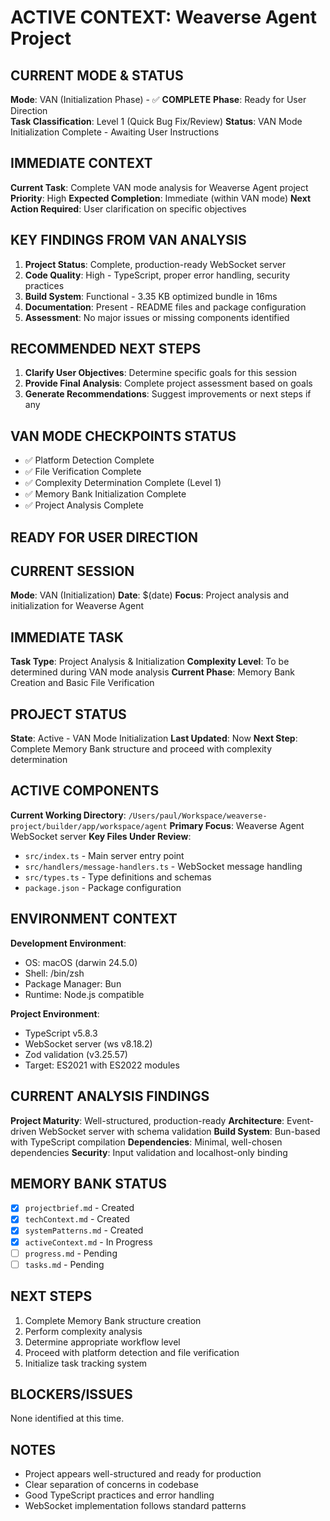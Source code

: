 # ACTIVE CONTEXT: Weaverse Agent Project

## CURRENT MODE & STATUS
**Mode**: VAN (Initialization Phase) - ✅ **COMPLETE**
**Phase**: Ready for User Direction  
**Task Classification**: Level 1 (Quick Bug Fix/Review)
**Status**: VAN Mode Initialization Complete - Awaiting User Instructions

## IMMEDIATE CONTEXT
**Current Task**: Complete VAN mode analysis for Weaverse Agent project
**Priority**: High
**Expected Completion**: Immediate (within VAN mode)
**Next Action Required**: User clarification on specific objectives

## KEY FINDINGS FROM VAN ANALYSIS
1. **Project Status**: Complete, production-ready WebSocket server
2. **Code Quality**: High - TypeScript, proper error handling, security practices
3. **Build System**: Functional - 3.35 KB optimized bundle in 16ms
4. **Documentation**: Present - README files and package configuration
5. **Assessment**: No major issues or missing components identified

## RECOMMENDED NEXT STEPS
1. **Clarify User Objectives**: Determine specific goals for this session
2. **Provide Final Analysis**: Complete project assessment based on goals
3. **Generate Recommendations**: Suggest improvements or next steps if any

## VAN MODE CHECKPOINTS STATUS
- ✅ Platform Detection Complete
- ✅ File Verification Complete  
- ✅ Complexity Determination Complete (Level 1)
- ✅ Memory Bank Initialization Complete
- ✅ Project Analysis Complete

## READY FOR USER DIRECTION

## CURRENT SESSION
**Mode**: VAN (Initialization)
**Date**: $(date)
**Focus**: Project analysis and initialization for Weaverse Agent

## IMMEDIATE TASK
**Task Type**: Project Analysis & Initialization
**Complexity Level**: To be determined during VAN mode analysis
**Current Phase**: Memory Bank Creation and Basic File Verification

## PROJECT STATUS
**State**: Active - VAN Mode Initialization
**Last Updated**: Now
**Next Step**: Complete Memory Bank structure and proceed with complexity determination

## ACTIVE COMPONENTS
**Current Working Directory**: `/Users/paul/Workspace/weaverse-project/builder/app/workspace/agent`
**Primary Focus**: Weaverse Agent WebSocket server
**Key Files Under Review**:
- `src/index.ts` - Main server entry point
- `src/handlers/message-handlers.ts` - WebSocket message handling
- `src/types.ts` - Type definitions and schemas
- `package.json` - Package configuration

## ENVIRONMENT CONTEXT
**Development Environment**: 
- OS: macOS (darwin 24.5.0)
- Shell: /bin/zsh  
- Package Manager: Bun
- Runtime: Node.js compatible

**Project Environment**:
- TypeScript v5.8.3
- WebSocket server (ws v8.18.2)
- Zod validation (v3.25.57)
- Target: ES2021 with ES2022 modules

## CURRENT ANALYSIS FINDINGS
**Project Maturity**: Well-structured, production-ready
**Architecture**: Event-driven WebSocket server with schema validation
**Build System**: Bun-based with TypeScript compilation
**Dependencies**: Minimal, well-chosen dependencies
**Security**: Input validation and localhost-only binding

## MEMORY BANK STATUS
- [x] `projectbrief.md` - Created
- [x] `techContext.md` - Created  
- [x] `systemPatterns.md` - Created
- [x] `activeContext.md` - In Progress
- [ ] `progress.md` - Pending
- [ ] `tasks.md` - Pending

## NEXT STEPS
1. Complete Memory Bank structure creation
2. Perform complexity analysis
3. Determine appropriate workflow level
4. Proceed with platform detection and file verification
5. Initialize task tracking system

## BLOCKERS/ISSUES
None identified at this time.

## NOTES
- Project appears well-structured and ready for production
- Clear separation of concerns in codebase
- Good TypeScript practices and error handling
- WebSocket implementation follows standard patterns 